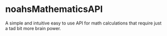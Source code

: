 # noahsMathematicsAPI
A simple and intuitive easy to use API for math calculations that require just a tad bit more brain power.
